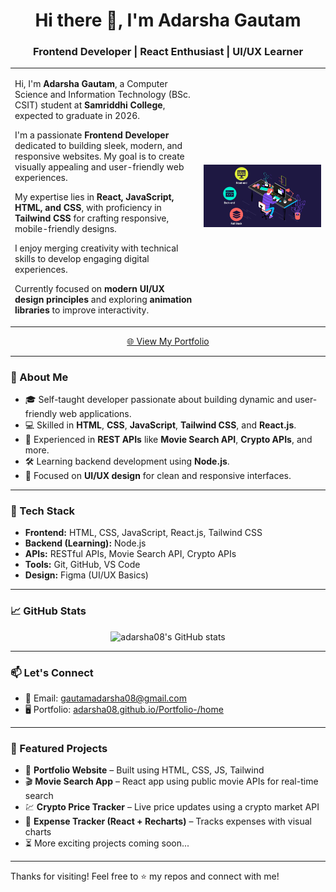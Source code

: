 <h1 align="center">Hi there 👋, I'm Adarsha Gautam</h1>
<h3 align="center">Frontend Developer | React Enthusiast | UI/UX Learner</h3>

<table>
  <tr>
    <td width="60%">
      <p>Hi, I'm <strong>Adarsha Gautam</strong>, a Computer Science and Information Technology (BSc. CSIT) student at <strong>Samriddhi College</strong>, expected to graduate in 2026.</p>
      <p>I'm a passionate <strong>Frontend Developer</strong> dedicated to building sleek, modern, and responsive websites. My goal is to create visually appealing and user-friendly web experiences.</p>
      <p>My expertise lies in <strong>React, JavaScript, HTML, and CSS</strong>, with proficiency in <strong>Tailwind CSS</strong> for crafting responsive, mobile-friendly designs.</p>
      <p>I enjoy merging creativity with technical skills to develop engaging digital experiences.</p>
      <p>Currently focused on <strong>modern UI/UX design principles</strong> and exploring <strong>animation libraries</strong> to improve interactivity.</p>
    </td>
    <td>
      <img src="https://raw.githubusercontent.com/R041T/R041T/main/fullstack.gif" alt="Fullstack Developer GIF" width="300" />
    </td>
  </tr>
</table>

<p align="center">
  <a href="https://adarsha08.github.io/Portfolio-/home" target="_blank">🌐 View My Portfolio</a>
</p>

---

### 🚀 About Me

- 🎓 Self-taught developer passionate about building dynamic and user-friendly web applications.
- 💻 Skilled in **HTML**, **CSS**, **JavaScript**, **Tailwind CSS**, and **React.js**.
- 🔌 Experienced in **REST APIs** like **Movie Search API**, **Crypto APIs**, and more.
- 🛠️ Learning backend development using **Node.js**.
- 🎨 Focused on **UI/UX design** for clean and responsive interfaces.

---

### 🧰 Tech Stack

- **Frontend:** HTML, CSS, JavaScript, React.js, Tailwind CSS  
- **Backend (Learning):** Node.js  
- **APIs:** RESTful APIs, Movie Search API, Crypto APIs  
- **Tools:** Git, GitHub, VS Code  
- **Design:** Figma (UI/UX Basics)

---

### 📈 GitHub Stats

<p align="center">
  <img src="https://github-readme-stats.vercel.app/api?username=adarsha08&show_icons=true&theme=tokyonight" alt="adarsha08's GitHub stats" />
</p>

---

### 📫 Let's Connect

- 📧 Email: gautamadarsha08@gmail.com  
- 🖥️ Portfolio: [adarsha08.github.io/Portfolio-/home](https://adarsha08.github.io/Portfolio-/home)

---

### 🌟 Featured Projects

- 🔹 **Portfolio Website** – Built using HTML, CSS, JS, Tailwind  
- 🎬 **Movie Search App** – React app using public movie APIs for real-time search  
- 💹 **Crypto Price Tracker** – Live price updates using a crypto market API  
- 💸 **Expense Tracker (React + Recharts)** – Tracks expenses with visual charts  
- ⏳ More exciting projects coming soon...

---

Thanks for visiting! Feel free to ⭐️ my repos and connect with me!
